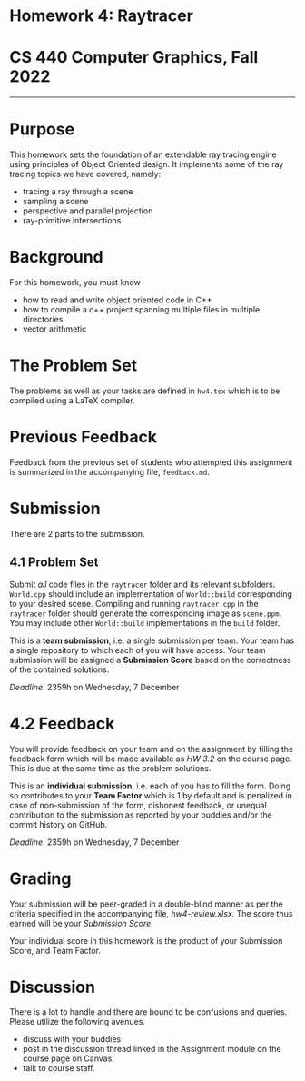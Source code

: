 # Homework 4: Raytracer
# CS 440 Computer Graphics, Fall 2022
-----

# Purpose

This homework sets the foundation of an extendable ray tracing engine using principles of Object Oriented design. It implements some of the ray tracing topics we have covered, namely:

- tracing a ray through a scene
- sampling a scene
- perspective and parallel projection
- ray-primitive intersections

# Background

For this homework, you must know

- how to read and write object oriented code in C++
- how to compile a c++ project spanning multiple files in multiple directories
- vector arithmetic

# The Problem Set

The problems as well as your tasks are defined in `hw4.tex` which is to be compiled using a LaTeX compiler.

# Previous Feedback

Feedback from the previous set of students who attempted this assignment is summarized in the accompanying file, `feedback.md`. 

# Submission

There are 2 parts to the submission.

## 4.1 Problem Set

Submit _all_ code files in the `raytracer` folder and its relevant subfolders. `World.cpp` should include an implementation of `World::build` corresponding to your desired scene. Compiling and running `raytracer.cpp` in the `raytracer` folder should generate the corresponding image as `scene.ppm`. You may include other `World::build` implementations in the `build` folder. 

This is a __team submission__, i.e. a single submission per team. Your team has a single repository to which each of you will have access. Your team submission will be assigned a __Submission Score__ based on the correctness of the contained solutions.

_Deadline_: 2359h on Wednesday, 7 December

# 4.2 Feedback

You will provide feedback on your team and on the assignment by filling the feedback form which will be made available as _HW 3.2_ on the course page. This is due at the same time as the problem solutions.

This is an __individual submission__, i.e. each of you has to fill the form. Doing so contributes to your __Team Factor__ which is 1 by default and is penalized in case of non-submission of the form, dishonest feedback, or unequal contribution to the submission as reported by your buddies and/or the commit history on GitHub.

_Deadline_: 2359h on Wednesday, 7 December

# Grading

Your submission will be peer-graded in a double-blind manner as per the criteria specified in the accompanying file, _hw4-review.xlsx_. The score thus earned will be your _Submission Score_.

Your individual score in this homework is the product of your Submission Score, and Team Factor.

# Discussion

There is a lot to handle and there are bound to be confusions and queries. Please utilize the following avenues.

- discuss with your buddies
- post in the discussion thread linked in the Assignment module on the course page on Canvas.
- talk to course staff.
